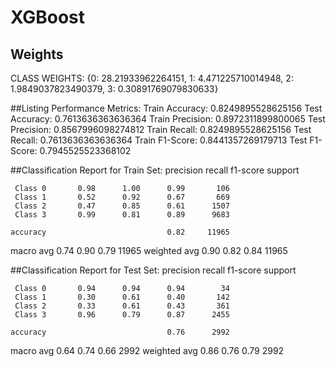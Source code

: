 # XGBoost

## Weights
CLASS WEIGHTS: {0: 28.21933962264151, 1: 4.471225710014948, 2: 1.9849037823490379, 3: 0.30891769079830633}

##Listing Performance Metrics: 
Train Accuracy:  0.8249895528625156
Test Accuracy:  0.7613636363636364
Train Precision:  0.8972311899800065
Test Precision:  0.8567996098274812
Train Recall:  0.8249895528625156
Test Recall:  0.7613636363636364
Train F1-Score:  0.8441357269179713
Test F1-Score:  0.7945525523368102

##Classification Report for Train Set: 
              precision    recall  f1-score   support

     Class 0       0.98      1.00      0.99       106
     Class 1       0.52      0.92      0.67       669
     Class 2       0.47      0.85      0.61      1507
     Class 3       0.99      0.81      0.89      9683

    accuracy                           0.82     11965
   macro avg       0.74      0.90      0.79     11965
weighted avg       0.90      0.82      0.84     11965

##Classification Report for Test Set: 
              precision    recall  f1-score   support

     Class 0       0.94      0.94      0.94        34
     Class 1       0.30      0.61      0.40       142
     Class 2       0.33      0.61      0.43       361
     Class 3       0.96      0.79      0.87      2455

    accuracy                           0.76      2992
   macro avg       0.64      0.74      0.66      2992
weighted avg       0.86      0.76      0.79      2992
